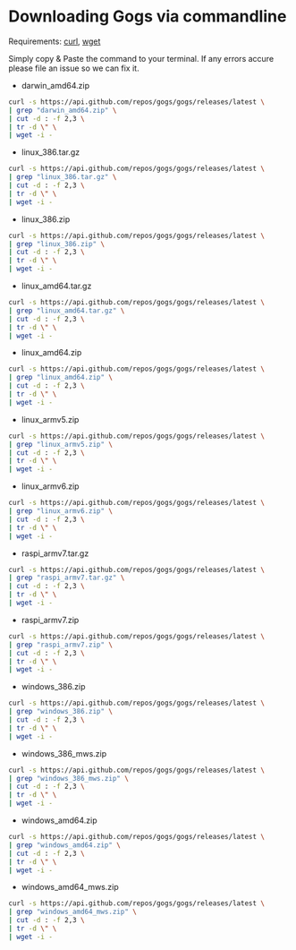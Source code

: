 # Downloading Gogs via commandline

Requirements: [curl](https://wikipedia.org/wiki/CURL), [wget](https://wikipedia.org/wiki/Wget)

Simply copy & Paste the command to your terminal.
If any errors accure please file an issue so we can fix it.

* darwin_amd64.zip

```bash
curl -s https://api.github.com/repos/gogs/gogs/releases/latest \
| grep "darwin_amd64.zip" \
| cut -d : -f 2,3 \
| tr -d \" \
| wget -i -
```
* linux_386.tar.gz

```bash
curl -s https://api.github.com/repos/gogs/gogs/releases/latest \
| grep "linux_386.tar.gz" \
| cut -d : -f 2,3 \
| tr -d \" \
| wget -i -
```

* linux_386.zip

```bash
curl -s https://api.github.com/repos/gogs/gogs/releases/latest \
| grep "linux_386.zip" \
| cut -d : -f 2,3 \
| tr -d \" \
| wget -i -
```

* linux_amd64.tar.gz

```bash
curl -s https://api.github.com/repos/gogs/gogs/releases/latest \
| grep "linux_amd64.tar.gz" \
| cut -d : -f 2,3 \
| tr -d \" \
| wget -i -
```

* linux_amd64.zip

```bash
curl -s https://api.github.com/repos/gogs/gogs/releases/latest \
| grep "linux_amd64.zip" \
| cut -d : -f 2,3 \
| tr -d \" \
| wget -i -
```

* linux_armv5.zip

```bash
curl -s https://api.github.com/repos/gogs/gogs/releases/latest \
| grep "linux_armv5.zip" \
| cut -d : -f 2,3 \
| tr -d \" \
| wget -i -
```

* linux_armv6.zip

```bash
curl -s https://api.github.com/repos/gogs/gogs/releases/latest \
| grep "linux_armv6.zip" \
| cut -d : -f 2,3 \
| tr -d \" \
| wget -i -
```

* raspi_armv7.tar.gz

```bash
curl -s https://api.github.com/repos/gogs/gogs/releases/latest \
| grep "raspi_armv7.tar.gz" \
| cut -d : -f 2,3 \
| tr -d \" \
| wget -i -
```

* raspi_armv7.zip

```bash
curl -s https://api.github.com/repos/gogs/gogs/releases/latest \
| grep "raspi_armv7.zip" \
| cut -d : -f 2,3 \
| tr -d \" \
| wget -i -
```

* windows_386.zip

```bash
curl -s https://api.github.com/repos/gogs/gogs/releases/latest \
| grep "windows_386.zip" \
| cut -d : -f 2,3 \
| tr -d \" \
| wget -i -
```

* windows_386_mws.zip

```bash
curl -s https://api.github.com/repos/gogs/gogs/releases/latest \
| grep "windows_386_mws.zip" \
| cut -d : -f 2,3 \
| tr -d \" \
| wget -i -
```

* windows_amd64.zip

```bash
curl -s https://api.github.com/repos/gogs/gogs/releases/latest \
| grep "windows_amd64.zip" \
| cut -d : -f 2,3 \
| tr -d \" \
| wget -i -
```

* windows_amd64_mws.zip

```bash
curl -s https://api.github.com/repos/gogs/gogs/releases/latest \
| grep "windows_amd64_mws.zip" \
| cut -d : -f 2,3 \
| tr -d \" \
| wget -i -
```
